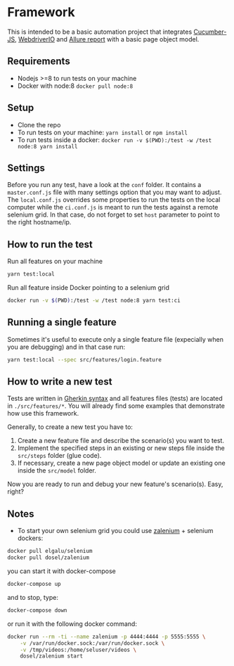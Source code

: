 # Framework
This is intended to be a basic automation project that integrates [Cucumber-JS](https://github.com/cucumber/cucumber-js), [WebdriverIO](https://github.com/webdriverio/webdriverio) and [Allure report](http://allure.qatools.ru/) with a basic page object model.

## Requirements
* Nodejs >=8 to run tests on your machine
* Docker with node:8  `docker pull node:8`

## Setup
* Clone the repo
* To run tests on your machine: `yarn install` or `npm install`
* To run tests inside a docker: `docker run -v $(PWD):/test -w /test node:8 yarn install`


## Settings
Before you run any test, have a look at the `conf` folder. It contains a `master.conf.js` file with many settings option that you may want to adjust. The `local.conf.js` overrides some properties to run the tests on the local computer while the `ci.conf.js` is meant to run the tests against a remote selenium grid. In that case, do not forget to set `host` parameter to point to the right hostname/ip.

## How to run the test 
Run all features on your machine
```sh
yarn test:local
```

Run all feature inside Docker pointing to a selenium grid
```sh
docker run -v $(PWD):/test -w /test node:8 yarn test:ci
```

## Running a single feature
Sometimes it's useful to execute only a single feature file (expecially when you are debugging) and in that case run:

```sh
yarn test:local --spec src/features/login.feature
```

## How to write a new test
Tests are written in [Gherkin syntax](https://cucumber.io/docs/reference) and all features files (tests) are located in `./src/features/*`. You will already find some examples that demonstrate how use this framework.

Generally, to create a new test you have to:
1. Create a new feature file and describe the scenario(s) you want to test.
2. Implement the specified steps in an existing or new steps file inside the `src/steps` folder (glue code). 
3. If necessary, create a new page object model or update an existing one inside the `src/model` folder.

Now you are ready to run and debug your new feature's scenario(s). Easy, right?

## Notes
* To start your own selenium grid you could use [zalenium](https://github.com/zalando/zalenium) + selenium dockers:
```sh
docker pull elgalu/selenium
docker pull dosel/zalenium
```

you can start it with docker-compose
```sh
docker-compose up
```
and to stop, type:
```sh
docker-compose down
```

or run it with the following docker command: 
```sh
docker run --rm -ti --name zalenium -p 4444:4444 -p 5555:5555 \
    -v /var/run/docker.sock:/var/run/docker.sock \
    -v /tmp/videos:/home/seluser/videos \
    dosel/zalenium start
````